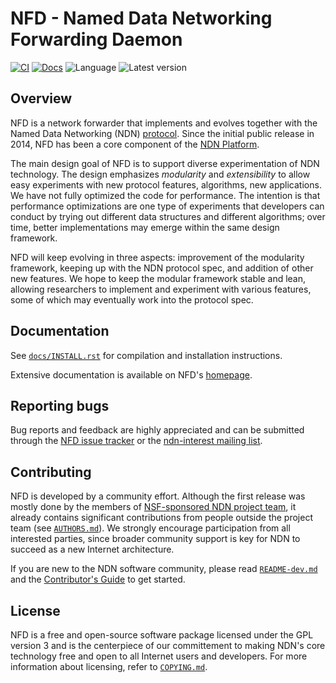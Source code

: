 # NFD - Named Data Networking Forwarding Daemon

[![CI](https://github.com/named-data/NFD/actions/workflows/ci.yml/badge.svg)](https://github.com/named-data/NFD/actions/workflows/ci.yml)
[![Docs](https://github.com/named-data/NFD/actions/workflows/docs.yml/badge.svg)](https://github.com/named-data/NFD/actions/workflows/docs.yml)
![Language](https://img.shields.io/badge/C%2B%2B-14-blue)
![Latest version](https://img.shields.io/github/v/tag/named-data/NFD?label=Latest%20version)

## Overview

NFD is a network forwarder that implements and evolves together with the Named Data
Networking (NDN) [protocol](https://named-data.net/doc/NDN-packet-spec/current/).
Since the initial public release in 2014, NFD has been a core component of the
[NDN Platform](https://named-data.net/codebase/platform/).

The main design goal of NFD is to support diverse experimentation of NDN technology.  The
design emphasizes *modularity* and *extensibility* to allow easy experiments with new
protocol features, algorithms, new applications.  We have not fully optimized the code for
performance.  The intention is that performance optimizations are one type of experiments
that developers can conduct by trying out different data structures and different
algorithms; over time, better implementations may emerge within the same design framework.

NFD will keep evolving in three aspects: improvement of the modularity framework, keeping
up with the NDN protocol spec, and addition of other new features. We hope to keep the
modular framework stable and lean, allowing researchers to implement and experiment with
various features, some of which may eventually work into the protocol spec.

## Documentation

See [`docs/INSTALL.rst`](docs/INSTALL.rst) for compilation and installation instructions.

Extensive documentation is available on NFD's [homepage](https://named-data.net/doc/NFD/).

## Reporting bugs

Bug reports and feedback are highly appreciated and can be submitted through the
[NFD issue tracker](https://redmine.named-data.net/projects/nfd/issues) or the
[ndn-interest mailing list](http://www.lists.cs.ucla.edu/mailman/listinfo/ndn-interest).

## Contributing

NFD is developed by a community effort.  Although the first release was mostly done by the
members of [NSF-sponsored NDN project team](https://named-data.net/project/participants/),
it already contains significant contributions from people outside the project team (see
[`AUTHORS.md`](AUTHORS.md)).  We strongly encourage participation from all interested parties,
since broader community support is key for NDN to succeed as a new Internet architecture.

If you are new to the NDN software community, please read [`README-dev.md`](README-dev.md)
and the [Contributor's Guide](https://github.com/named-data/.github/blob/master/CONTRIBUTING.md)
to get started.

## License

NFD is a free and open-source software package licensed under the GPL version 3 and
is the centerpiece of our committement to making NDN's core technology free and open
to all Internet users and developers. For more information about licensing, refer to
[`COPYING.md`](COPYING.md).
